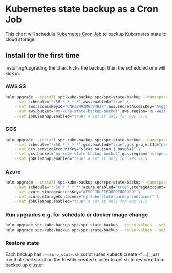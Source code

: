 # Kubernetes state backup as a Cron Job

This chart will schedule [Kubernetes Cron Job](https://kubernetes.io/docs/user-guide/cron-jobs/) to backup Kubernetes state to cloud storage.

## Install for the first time

Installing/upgrading the chart kicks the backup, then the scheduled one will kick in.

### AWS S3
```bash
helm upgrade --install spc-kube-backup spc/spc-state-backup --namespace stackpoint-system \
    --set schedule="*/50 * * * *",aws.enabled="true" \
    --set aws.accessKeyId="UNF37N93MG374B27",aws.secretAccessKey="AvgjbYndf9TMF8Y3F3J993TMTJ2309T" \
    --set aws.bucket="my-kube-state-backup-bucket",aws.region="eu-west-2" \
    --set jobCleanup.enabled="true" # set it only for k8s v1.5
```

### GCS
```bash
helm upgrade --install spc-kube-backup spc/spc-state-backup --namespace stackpoint-system \
    --set schedule="*/50 * * * *",gcs.enabled="true",gcs.projectId="project-123" \
    --set gcs.serviceAccountKey="$(cat sa.json | base64)" \
    --set gcs.bucket="my-kube-state-backup-bucket",gcs.region="europe-west1" \
    --set jobCleanup.enabled="true" # set it only for k8s v1.5
```

### Azure
```bash
helm upgrade --install spc-kube-backup spc/spc-state-backup --namespace stackpoint-system \
    --set schedule="*/50 * * * *",azure.enabled="true",storageAccount="azure_storage_account" \
    --set azure.storageAccessKey="AFSDJJDUEIEOOEOEOOEOEO" \
    --set azure.storageContainer="my-kube-state-backup-container" \
    --set jobCleanup.enabled="true" # set it only for k8s v1.5
```

### Run upgrades e.g. for schedule or docker image change
```bash
helm upgrade spc-kube-backup spc/spc-state-backup --reuse-values --set schedule="*/30 * * * *"
helm upgrade spc-kube-backup spc/spc-state-backup --reuse-values --set imageTag="0.1.11"
```

### Restore state
Each backup has `restore_state.sh` script (uses kubectl create -f ...), just run that shell script
on the freshly created cluster to get state restored from backed up cluster.
